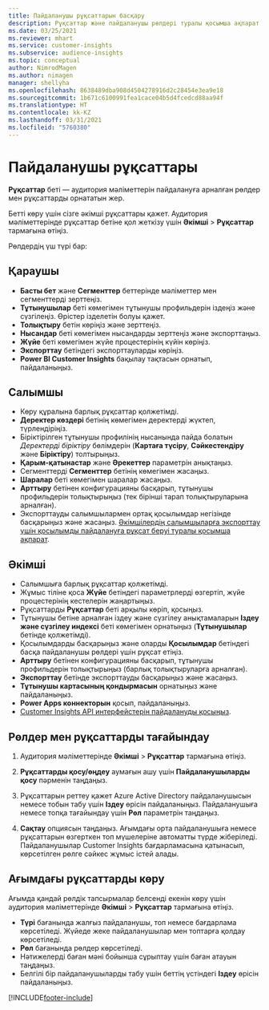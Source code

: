 ```yaml
---
title: Пайдаланушы рұқсаттарын басқару
description: Рұқсаттар және пайдаланушы рөлдері туралы қосымша ақпарат.
ms.date: 03/25/2021
ms.reviewer: mhart
ms.service: customer-insights
ms.subservice: audience-insights
ms.topic: conceptual
author: NimrodMagen
ms.author: nimagen
manager: shellyha
ms.openlocfilehash: 8638489dba908d4504278916d2c28454e3ea9e18
ms.sourcegitcommit: 1b671c6100991fea1cace04b5d4fcedcd88aa94f
ms.translationtype: HT
ms.contentlocale: kk-KZ
ms.lasthandoff: 03/31/2021
ms.locfileid: "5760380"
---
```

# <a name="user-permissions"></a>Пайдаланушы рұқсаттары

**Рұқсаттар** беті — аудитория мәліметтерін пайдалануға арналған рөлдер мен рұқсаттарды орнататын жер.

Бетті көру үшін сізге әкімші рұқсаттары қажет. Аудитория мәліметтерінде рұқсаттар бетіне қол жеткізу үшін **Әкімші** > **Рұқсаттар** тармағына өтіңіз.

Рөлдердің үш түрі бар:

## <a name="viewer"></a>Қараушы

- **Басты бет** және **Сегменттер** беттерінде мәліметтер мен сегменттерді зерттеңіз.
- **Тұтынушылар** беті көмегімен тұтынушы профильдерін іздеңіз және сүзгілеңіз. Өрістер ізделетін болуы қажет.
- **Толықтыру** бетін көріңіз және зерттеңіз.
- **Нысандар** беті көмегімен нысандарды зерттеңіз және экспорттаңыз.
- **Жүйе** беті көмегімен жүйе процестерінің күйін көріңіз.
- **Экспорттау** бетіндегі экспорттауларды көріңіз.
- **Power BI Customer Insights** бақылау тақтасын орнатып, пайдаланыңыз.

## <a name="contributor"></a>Салымшы

- Көру құралына барлық рұқсаттар қолжетімді.
- **Деректер көздері** бетінің көмегімен деректерді жүктеп, түрлендіріңіз.
- Біріктірілген тұтынушы профилінің нысанында пайда болатын *Деректерді біріктіру* бөлімдерін (**Картаға түсіру**, **Сәйкестендіру** және **Біріктіру**) толтырыңыз.
- **Қарым-қатынастар** және **Әрекеттер** параметрін анықтаңыз.
- Сегменттерді **Сегменттер** бетінің көмегімен жасаңыз.
- **Шаралар** беті көмегімен шаралар жасаңыз.
- **Арттыру** бетінен конфигурацияны басқарып, тұтынушы профильдерін толықтырыңыз (тек бірінші тарап толықтыруларына арналған).
- Экспорттауды салымшылармен ортақ қосылымдар негізінде басқарыңыз және жасаңыз. [Әкімшілердің салымшыларға экспорттау үшін қосылымды пайдалануға рұқсат беруі туралы қосымша ақпарат](connections.md#allow-contributors-to-use-a-connection-for-exports).

## <a name="administrator"></a>Әкімші

- Салымшыға барлық рұқсаттар қолжетімді.
- Жұмыс тіліне қоса **Жүйе** бетіндегі параметрлерді өзгертіп, жүйе процестерінің кестелерін жаңартыңыз.
- Рұқсаттарды **Рұқсаттар** беті арқылы көріп, қосыңыз.
- Тұтынушы бетіне арналған іздеу және сүзгілеу анықтамаларын **Іздеу және сүзгілеу индексі** беті көмегімен орнатыңыз (**Тұтынушылар** бетінде қолжетімді).
- Қосылымдарды басқарыңыз және оларды **Қосылымдар** бетіндегі басқа пайдаланушы рөлдері үшін рұқсат етіңіз.
- **Арттыру** бетінен конфигурацияны басқарып, тұтынушы профильдерін толықтырыңыз (барлық толықтыруларға арналған).
- **Экспорттау** бетінде экспорттауды басқарыңыз және жасаңыз.
- **Тұтынушы картасының қондырмасын** орнатыңыз және пайдаланыңыз.
- **Power Apps коннекторын** қосып, пайдаланыңыз.
- [Customer Insights API интерфейстерін пайдалануды қосыңыз](apis.md).

## <a name="assign-roles-and-permissions"></a>Рөлдер мен рұқсаттарды тағайындау

1. Аудитория мәліметтерінде **Әкімші** > **Рұқсаттар** тармағына өтіңіз.

1. **Рұқсаттарды қосу/өңдеу** аумағын ашу үшін **Пайдаланушыларды қосу** пәрменін таңдаңыз.

1. Рұқсаттарын реттеу қажет Azure Active Directory пайдаланушысын немесе тобын табу үшін **Іздеу** өрісін пайдаланыңыз. Пайдаланушыға немесе топқа тағайындау үшін **Рөл** параметрін таңдаңыз.

1. **Сақтау** опциясын таңдаңыз. Ағымдағы орта пайдаланушыға немесе рұқсаттарын өзгерткен топ мүшелеріне автоматты түрде жіберіледі. Пайдаланушылар Customer Insights бағдарламасына қатынасып, көрсетілген рөлге сәйкес жұмыс істей алады.

## <a name="view-current-permissions"></a>Ағымдағы рұқсаттарды көру

Ағымда қандай рөлдік тапсырмалар белсенді екенін көру үшін аудитория мәліметтерінде **Әкімші** > **Рұқсаттар** тармағына өтіңіз.

- **Түрі** бағанында жалғыз пайдаланушы, топ немесе бағдарлама көрсетіледі. Жүйеде жеке пайдаланушылар мен топтарға қолдау көрсетіледі.
- **Рөл** бағанында рөлдер көрсетіледі.
- Нәтижелерді баған мәні бойынша сұрыптау үшін баған атауын таңдаңыз.
- Белгілі бір пайдаланушыларды табу үшін беттің үстіндегі **Іздеу** өрісін пайдаланыңыз.


[!INCLUDE[footer-include](../includes/footer-banner.md)]
